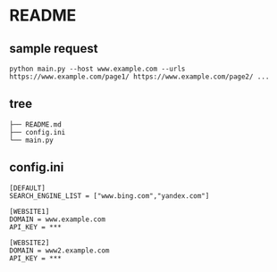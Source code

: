 # README

## sample request

```
python main.py --host www.example.com --urls https://www.example.com/page1/ https://www.example.com/page2/ ...
```

## tree

```
├── README.md
├── config.ini
└── main.py
```

## config.ini

```
[DEFAULT]
SEARCH_ENGINE_LIST = ["www.bing.com","yandex.com"]

[WEBSITE1]
DOMAIN = www.example.com
API_KEY = ***

[WEBSITE2]
DOMAIN = www2.example.com
API_KEY = ***
```